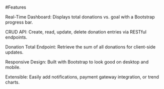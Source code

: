 #Features

Real-Time Dashboard: Displays total donations vs. goal with a Bootstrap progress bar.

CRUD API: Create, read, update, delete donation entries via RESTful endpoints.

Donation Total Endpoint: Retrieve the sum of all donations for client-side updates.

Responsive Design: Built with Bootstrap to look good on desktop and mobile.

Extensible: Easily add notifications, payment gateway integration, or trend charts.
